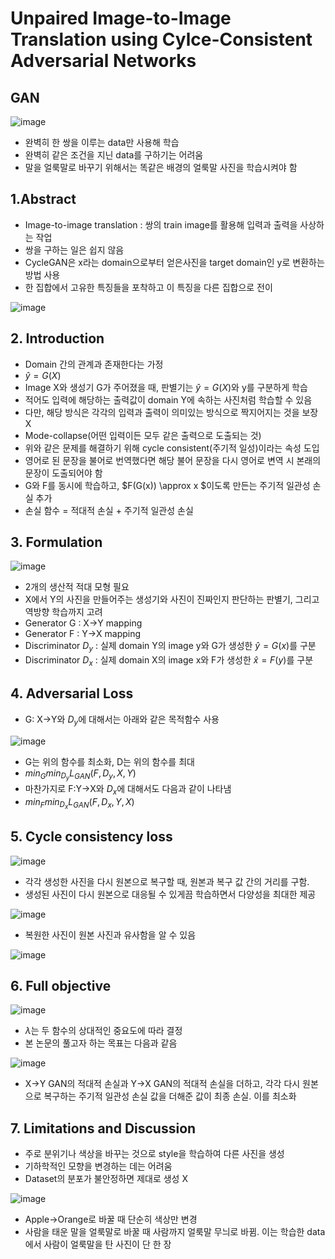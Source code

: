 # Unpaired Image-to-Image Translation using Cylce-Consistent Adversarial Networks

## GAN

![image](https://user-images.githubusercontent.com/80622859/232204328-236a0fe1-5f76-4294-ab47-5c73afe87e81.png)

- 완벽히 한 쌍을 이루는 data만 사용해 학습
- 완벽히 같은 조건을 지닌 data를 구하기는 어려움
- 말을 얼룩말로 바꾸기 위해서는 똑같은 배경의 얼룩말 사진을 학습시켜야 함

## 1.Abstract

- Image-to-image translation :  쌍의 train image를 활용해 입력과 출력을 사상하는 작업
- 쌍을 구하는 일은 쉽지 않음
- CycleGAN은 x라는 domain으로부터 얻은사진을 target domain인 y로 변환하는 방법 사용
- 한 집합에서 고유한 특징들을 포착하고 이 특징을 다른 집합으로 전이

![image](https://user-images.githubusercontent.com/80622859/232204826-d2bd22df-60b5-4083-9117-8a14c87cf97e.png)

## 2. Introduction

- Domain 간의 관계과 존재한다는 가정
- $\hat y = G(X)$
- Image X와 생성기 G가 주어졌을 때, 판별기는 $\hat y = G(X)$와 y를 구분하게 학습
- 적어도 입력에 해당하는 출력값이 domain Y에 속하는 사진처럼 학습할 수 있음
- 다만, 해당 방식은 각각의 입력과 출력이 의미있는 방식으로 짝지어지는 것을 보장 X
- Mode-collapse(어떤 입력이든 모두 같은 출력으로 도출되는 것)
- 위와 같은 문제를 해결하기 위해 cycle consistent(주기적 일성)이라는 속성 도입
- 영어로 된 문장을 불어로 번역했다면 해당 불어 문장을 다시 영어로 변역 시 본래의 문장이 도출되어야 함
- G와 F를 동시에 학습하고, $F(G(x)) \approx x $이도록 만든는 주기적 일관성 손실 추가
- 손실 함수 = 적대적 손실 + 주기적 일관성 손실

## 3. Formulation

![image](https://user-images.githubusercontent.com/80622859/232205480-224b5cfa-a61c-476e-8701-ce74c3c3335b.png)

- 2개의 생산적 적대 모형 필요
- X에서 Y의 사진을 만들어주는 생성기와 사진이 진짜인지 판단하는 판별기, 그리고 역방향 학습까지 고려
- Generator G : X->Y mapping
- Generator F : Y->X mapping
- Discriminator $D_y$ : 실제 domain Y의 image y와 G가 생성한 $\hat y = G(x)$를 구분
- Discriminator $D_x$ : 실제 domain X의 image x와 F가 생성한 $\hat x = F(y)$를 구분

## 4. Adversarial Loss
- G: X->Y와 $D_y$에 대해서는 아래와 같은 목적함수 사용

![image](https://user-images.githubusercontent.com/80622859/232205684-761be9d3-b400-4004-a879-7093badfe1ad.png)

- G는 위의 함수를 최소화, D는 위의 함수를 최대
- $min_G min_{D_y} L_{GAN}(F,D_y,X,Y)$
- 마찬가지로 F:Y->X와 $D_x$에 대해서도 다음과 같이 나타냄
-  $min_F min_{D_x} L_{GAN}(F,D_x,Y,X)$

## 5. Cycle consistency loss

![image](https://user-images.githubusercontent.com/80622859/232205824-8ed11134-4639-4c2b-9aec-f60bc77ba145.png)

- 각각 생성한 사진을 다시 원본으로 복구할 때, 원본과 복구 값 간의 거리를 구함.
- 생성된 사진이 다시 원본으로 대응될 수 있게끔 학습하면서 다양성을 최대한 제공

![image](https://user-images.githubusercontent.com/80622859/232205856-3709d9fe-07e2-490f-9ce0-37d50ad82fc6.png)

- 복원한 사진이 원본 사진과 유사함을 알 수 있음

![image](https://user-images.githubusercontent.com/80622859/232205875-6a49ac62-da91-4801-8fe8-57f24c2feab2.png)

## 6. Full objective

![image](https://user-images.githubusercontent.com/80622859/232206093-c421de8d-7a4c-4ade-8072-f7be699c4f3c.png)

- $\lambda$는 두 함수의 상대적인 중요도에 따라 결정
- 본 논문의 풀고자 하는 목표는 다음과 같음

![image](https://user-images.githubusercontent.com/80622859/232206150-50f3d91c-628f-4436-b76e-d18f58353710.png)

- X->Y GAN의 적대적 손실과 Y->X GAN의 적대적 손실을 더하고, 각각 다시 원본으로 복구하는 주기적 일관성 손실 값을 더해준 값이 최종 손실. 이를 최소화 

## 7. Limitations and Discussion

- 주로 분위기나 색상을 바꾸는 것으로 style을 학습하여 다른 사진을 생성
- 기하학적인 모향을 변경하는 데는 어려움
- Dataset의 분포가 불안정하면 제대로 생성 X

![image](https://user-images.githubusercontent.com/80622859/232206234-ce7e3c7f-1b70-4c24-9108-607e7ebeeeb8.png)

- Apple->Orange로 바꿀 때 단순히 색상만 변경
- 사람을 태운 말을 얼룩말로 바꿀 때 사람까지 얼룩말 무늬로 바뀜. 이는 학습한 data에서 사람이 얼룩말을 탄 사진이 단 한 장






